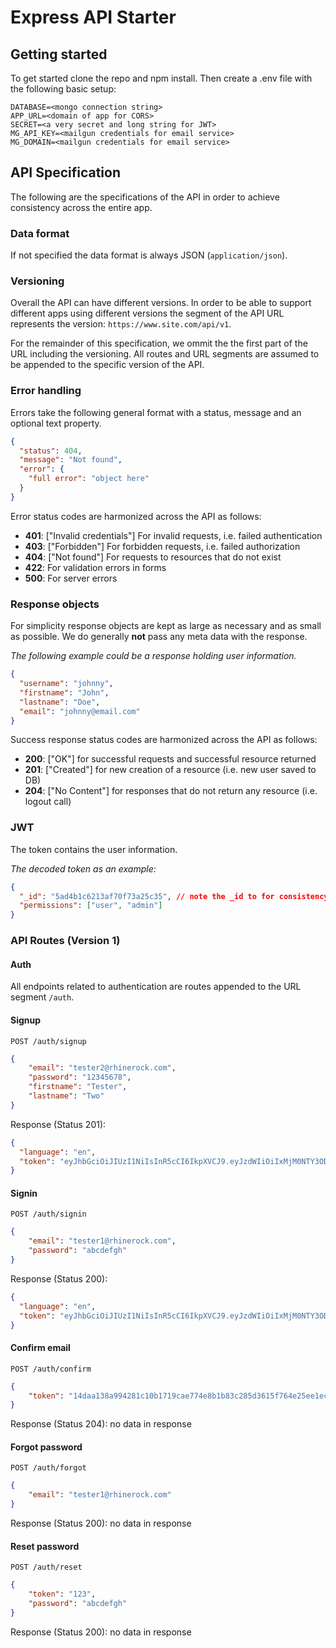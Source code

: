 # Express API Starter

## Getting started

To get started clone the repo and npm install. Then create a .env file with the following basic setup:

```
DATABASE=<mongo connection string>
APP_URL=<domain of app for CORS>
SECRET=<a very secret and long string for JWT>
MG_API_KEY=<mailgun credentials for email service>
MG_DOMAIN=<mailgun credentials for email service>
```

## API Specification

The following are the specifications of the API in order to achieve consistency across the entire app.

### Data format

If not specified the data format is always JSON (`application/json`).

### Versioning

Overall the API can have different versions. In order to be able to support different apps using different versions the segment of the API URL represents the version: `https://www.site.com/api/v1`.

For the remainder of this specification, we ommit the the first part of the URL including the versioning. All routes and URL segments are assumed to be appended to the specific version of the API.

### Error handling

Errors take the following general format with a status, message and an optional text property.

```json
{
  "status": 404,
  "message": "Not found",
  "error": {
    "full error": "object here"
  }
}
```
Error status codes are harmonized across the API as follows:

- **401**: ["Invalid credentials"] For invalid requests, i.e. failed authentication
- **403**: ["Forbidden"] For forbidden requests, i.e. failed authorization
- **404**: ["Not found"] For requests to resources that do not exist
- **422**: For validation errors in forms
- **500**: For server errors

### Response objects

For simplicity response objects are kept as large as necessary and as small as possible. We do generally **not** pass any meta data with the response.

*The following example could be a response holding user information.*
```json 
{
  "username": "johnny",
  "firstname": "John",
  "lastname": "Doe",
  "email": "johnny@email.com"
}
```
Success response status codes are harmonized across the API as follows:

- **200**: ["OK"] for successful requests and successful resource returned
- **201**: ["Created"] for new creation of a resource (i.e. new user saved to DB)
- **204**: ["No Content"] for responses that do not return any resource (i.e. logout call)

### JWT

The token contains the user information.

*The decoded token as an example:*
```json
{
  "_id": "5ad4b1c6213af70f73a25c35", // note the _id to for consistency with MongoDB
  "permissions": ["user", "admin"]
}
```

### API Routes (Version 1)

#### Auth

All endpoints related to authentication are routes appended to the URL segment `/auth`.

#### Signup

`POST /auth/signup`
```json
{
	"email": "tester2@rhinerock.com",
	"password": "12345678",
	"firstname": "Tester",
	"lastname": "Two"
}
```
Response (Status 201):
```json
{
  "language": "en",
  "token": "eyJhbGciOiJIUzI1NiIsInR5cCI6IkpXVCJ9.eyJzdWIiOiIxMjM0NTY3ODkwIiwibmFtZSI6IkpvaG4gRG9lIiwiaWF0IjoxNTE2MjM5MDIyfQ.XbPfbIHMI6arZ3Y922BhjWgQzWXcXNrz0ogtVhfEd2o"
}
```

#### Signin

`POST /auth/signin`
```json
{
	"email": "tester1@rhinerock.com",
	"password": "abcdefgh"
}
```
Response (Status 200):
```json
{
  "language": "en",
  "token": "eyJhbGciOiJIUzI1NiIsInR5cCI6IkpXVCJ9.eyJzdWIiOiIxMjM0NTY3ODkwIiwibmFtZSI6IkpvaG4gRG9lIiwiaWF0IjoxNTE2MjM5MDIyfQ.XbPfbIHMI6arZ3Y922BhjWgQzWXcXNrz0ogtVhfEd2o"
}
```

#### Confirm email

`POST /auth/confirm`
```json
{
	"token": "14daa138a994281c10b1719cae774e8b1b83c285d3615f764e25ee1ec8d322c7d9fbf924"
}
```
Response (Status 204): no data in response

#### Forgot password

`POST /auth/forgot`
```json
{
	"email": "tester1@rhinerock.com"
}
```
Response (Status 200): no data in response

#### Reset password

`POST /auth/reset`
```json
{
	"token": "123",
	"password": "abcdefgh"
}
```
Response (Status 200): no data in response
